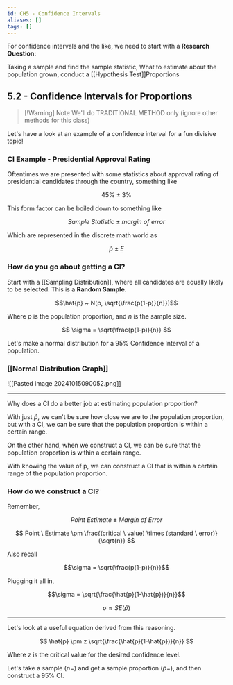 ```yaml
---
id: CH5 - Confidence Intervals
aliases: []
tags: []
---
```


For confidence intervals and the like, we need to start with a **Research Question:**

Taking a sample and find the sample statistic, What to estimate about the population grown, conduct a [[Hypothesis Test]]Proportions

## 5.2 - Confidence Intervals for Proportions

> [!Warning] Note
> We'll do TRADITIONAL METHOD only (ignore other methods for this class)

Let's have a look at an example of a confidence interval for a fun divisive topic!

### CI Example - Presidential Approval Rating

Oftentimes we are presented with some statistics about approval rating of presidential candidates through the country, something like

$$45\% \pm 3\%$$

This form factor can be boiled down to something like

$$Sample \ Statistic \ \pm \ margin \ of \ error$$

Which are represented in the discrete math world as

$$\hat{p} \ \pm \ E$$

### How do you go about getting a CI?

Start with a [[Sampling Distribution]], where all candidates are equally likely to be selected. This is a **Random Sample**.

$$\hat{p} ~ N(p, \sqrt{\frac{p(1-p)}{n}})$$

Where $p$ is the population proportion, and $n$ is the sample size.

$$ \sigma = \sqrt{\frac{p(1-p)}{n}} $$

Let's make a normal distribution for a 95% Confidence Interval of a population.

### [[Normal Distribution Graph]]

![[Pasted image 20241015090052.png]]

---

Why does a CI do a better job at estimating population proportion?

With just $\hat{p}$, we can't be sure how close we are to the population proportion, but with a CI, we can be sure that the population proportion is within a certain range.

On the other hand, when we construct a CI, we can be sure that the population proportion is within a certain range.

With knowing the value of p, we can construct a CI that is within a certain range of the population proportion.

### How do we construct a CI?

Remember,

$$Point \ Estimate \pm Margin \ of \ Error$$

$$ Point \ Estimate \pm \frac{(critical \ value) \times (standard \ error)}{\sqrt{n}} $$

Also recall

$$\sigma = \sqrt{\frac{p(1-p)}{n}}$$

Plugging it all in,

$$\sigma = \sqrt{\frac{\hat{p}(1-\hat{p})}{n}}$$

$$\sigma \approx SE(\hat{p})$$

---

Let's look at a useful equation derived from this reasoning.

$$ \hat{p} \pm z \sqrt{\frac{\hat{p}(1-\hat{p})}{n}} $$

Where $z$ is the critical value for the desired confidence level.

Let's take a sample ($n =$) and get a sample proportion ($\hat{p} =$), and then construct a 95% CI.

